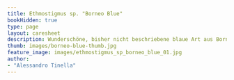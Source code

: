 ```yaml
---
title: Ethmostigmus sp. "Borneo Blue"
bookHidden: true
type: page
layout: caresheet
description: Wunderschöne, bisher nicht beschriebene blaue Art aus Borneo.
thumb: images/borneo-blue-thumb.jpg
feature_image: images/ethmostigmus_sp_borneo_blue_01.jpg
author:
- "Alessandro Tinella"
---
```



